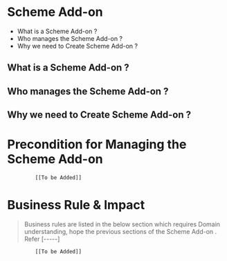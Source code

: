 # Scheme Add-on

* What is a Scheme Add-on ?
* Who manages the Scheme Add-on ?
* Why we need to Create Scheme Add-on ? 

## What is a Scheme Add-on ?

## Who manages the Scheme Add-on ?

## Why we need to Create Scheme Add-on ?

# Precondition for Managing the Scheme Add-on 




             [[To be Added]]
 




# Business Rule & Impact 

> Business rules are listed in the below section which requires Domain understanding, hope the previous sections of the Scheme Add-on . Refer [-----]


             [[To be Added]]
 


